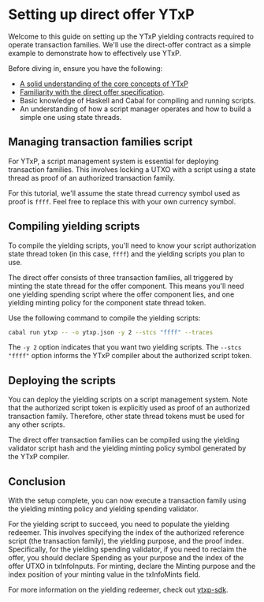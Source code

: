 # Setting up direct offer YTxP

Welcome to this guide on setting up the YTxP yielding contracts required to operate transaction families. We'll use the direct-offer contract as a simple example to demonstrate how to effectively use YTxP.

Before diving in, ensure you have the following:

- [A solid understanding of the core concepts of YTxP](/docs/)
- [Familiarity with the direct offer specification](/ytxp-plutarch/examples/direct-offer/doc/README.md).
- Basic knowledge of Haskell and Cabal for compiling and running scripts.
- An understanding of how a script manager operates and how to build a simple one using state threads.

## Managing transaction families script

For YTxP, a script management system is essential for deploying transaction families. This involves locking a UTXO with a script using a state thread as proof of an authorized transaction family.

For this tutorial, we'll assume the state thread currency symbol used as proof is `ffff`. Feel free to replace this with your own currency symbol.

## Compiling yielding scripts

To compile the yielding scripts, you'll need to know your script authorization state thread token (in this case, `ffff`) and the yielding scripts you plan to use.

The direct offer consists of three transaction families, all triggered by minting the state thread for the offer component. This means you'll need one yielding spending script where the offer component lies, and one yielding minting policy for the component state thread token.

Use the following command to compile the yielding scripts:

```bash
cabal run ytxp -- -o ytxp.json -y 2 --stcs "ffff" --traces
```

The `-y 2` option indicates that you want two yielding scripts. The `--stcs "ffff"` option informs the YTxP compiler about the authorized script token.

## Deploying the scripts

You can deploy the yielding scripts on a script management system. Note that the authorized script token is explicitly used as proof of an authorized transaction family. Therefore, other state thread tokens must be used for any other scripts.

The direct offer transaction families can be compiled using the yielding validator script hash and the yielding minting policy symbol generated by the YTxP compiler.

## Conclusion

With the setup complete, you can now execute a transaction family using the yielding minting policy and yielding spending validator.

For the yielding script to succeed, you need to populate the yielding redeemer. This involves specifying the index of the authorized reference script (the transaction family), the yielding purpose, and the proof index. Specifically, for the yielding spending validator, if you need to reclaim the offer, you should declare Spending as your purpose and the index of the offer UTXO in txInfoInputs. For minting, declare the Minting purpose and the index position of your minting value in the txInfoMints field.

For more information on the yielding redeemer, check out [ytxp-sdk](https://github.com/mlabs-haskell/ytxp-lib/blob/master/ytxp-sdk/src/Cardano/YTxP/SDK/Redeemers.hs).
